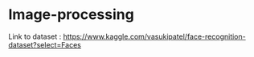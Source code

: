 # Image-processing

Link to dataset : https://www.kaggle.com/vasukipatel/face-recognition-dataset?select=Faces
